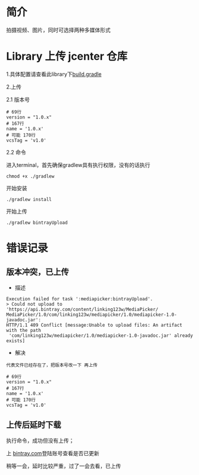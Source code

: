 
# 简介

拍摄视频、图片，同时可选择两种多媒体形式


# Library 上传 jcenter 仓库

1.具体配置请查看此library下[build.gradle](build.gradle)


2.上传


2.1 版本号

```
# 69行
version = "1.0.x"
# 167行
name = '1.0.x'
# 可能 170行
vcsTag = 'v1.0'
```

2.2 命令

进入terminal，首先确保gradlew具有执行权限，没有的话执行

```
chmod +x ./gradlew
```

开始安装

```
./gradlew install
```

开始上传

```
./gradlew bintrayUpload
```

# 错误记录

## 版本冲突，已上传

- 描述

```
Execution failed for task ':mediapicker:bintrayUpload'.
> Could not upload to 'https://api.bintray.com/content/linking123w/MediaPicker/
MediaPicker/1.0/com/linking123w/mediapicker/1.0/mediapicker-1.0-javadoc.jar': 
HTTP/1.1 409 Conflict [message:Unable to upload files: An artifact with the path
 'com/linking123w/mediapicker/1.0/mediapicker-1.0-javadoc.jar' already exists]
```

- 解决

```
代表文件已经存在了，把版本号改一下 再上传

# 69行
version = "1.0.x"
# 167行
name = '1.0.x'
# 可能 170行
vcsTag = 'v1.0'
```

## 上传后延时下载

执行命令，成功但没有上传；

上 [bintray.com](https://bintray.com)登陆账号查看是否已更新

稍等一会，延时比较严重，过了一会去看，已上传
